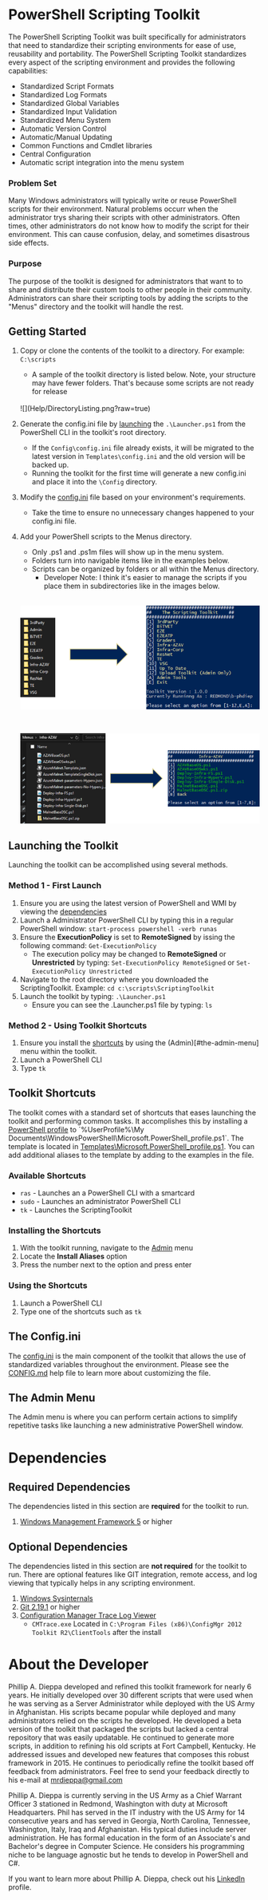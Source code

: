 # PowerShell Scripting Toolkit
The PowerShell Scripting Toolkit was built specifically for administrators that need to standardize their scripting environments for ease of use, reusability and portability. The PowerShell Scripting Toolkit standardizes every aspect of the scripting environment and provides the following capabilities:<br />
* Standardized Script Formats
* Standardized Log Formats
* Standardized Global Variables
* Standardized Input Validation
* Standardized Menu System
* Automatic Version Control
* Automatic/Manual Updating
* Common Functions and Cmdlet libraries
* Central Configuration
* Automatic script integration into the menu system

### Problem Set
Many Windows administrators will typically write or reuse PowerShell scripts for their environment. Natural problems occurr when the administrator trys sharing their scripts with other administrators. Often times, other administrators do not know how to modify the script for their environment. This can cause confusion, delay, and sometimes disastrous side effects. 

### Purpose
The purpose of the toolkit is designed for administrators that want to to share and distribute their custom tools to other people in their community. Administrators can share their scripting tools by adding the scripts to the "Menus" directory and the toolkit will handle the rest.

## Getting Started

1. Copy or clone the contents of the toolkit to a directory. For example: `C:\scripts`
   - A sample of the toolkit directory is listed below. Note, your structure may have fewer folders. That's because some scripts are not ready for release   
    <br />
    ![](Help/DirectoryListing.png?raw=true)
    
2. Generate the config.ini file by [launching](#launching-the-toolkit) the `.\Launcher.ps1` from the PowerShell CLI in the toolkit's root directory. 
   - If the `Config\config.ini` file already exists, it will be migrated to the latest version in `Templates\config.ini` and the old version will be backed up.
   - Running the toolkit for the first time will generate a new config.ini and place it into the `\Config` directory. 

3. Modify the [config.ini](#the-config.ini) file based on your environment's requirements.
   - Take the time to ensure no unnecessary changes happened to your config.ini file.

4. Add your PowerShell scripts to the Menus directory.
   - Only .ps1 and .ps1m files will show up in the menu system.
   - Folders turn into navigable items like in the examples below.   
   - Scripts can be organized by folders or all within the Menus directory.
     - Developer Note: I think it's easier to manage the scripts if you place them in subdirectories like in the images below.

   <br />

   ![](Help/DirectoryToMenu.png?raw=false)

   
   <br />

   ![](Help/ScriptToMenu.png?raw=false)

   

## Launching the Toolkit
Launching the toolkit can be accomplished using several methods.

### Method 1 - First Launch
1. Ensure you are using the latest version of PowerShell and WMI by viewing the [dependencies](#dependencies)
2. Launch a Administrator PowerShell CLI by typing this in a regular PowerShell window: `start-process powershell -verb runas`
3. Ensure the **ExecutionPolicy** is set to **RemoteSigned** by issing the following command: `Get-ExecutionPolicy`
   - The execution policy may be changed to **RemoteSigned** or **Unrestricted** by typing: `Set-ExecutionPolicy RemoteSigned` or `Set-ExecutionPolicy Unrestricted`
4. Navigate to the root directory where you downloaded the ScriptingToolkit. Example: `cd c:\scripts\ScriptingToolkit`
5. Launch the toolkit by typing: `.\Launcher.ps1`
   - Ensure you can see the .Launcher.ps1 file by typing: `ls`

### Method 2 - Using Toolkit Shortcuts
1. Ensure you install the [shortcuts](#toolkit-shortcuts) by using the (Admin)[#the-admin-menu] menu within the toolkit.
2. Launch a PowerShell CLI
3. Type `tk`

## Toolkit Shortcuts
The toolkit comes with a standard set of shortcuts that eases launching the toolkit and performing common tasks. It accomplishes this by installing a [PowerShell profile](https://technet.microsoft.com/en-us/library/bb613488(v=vs.85).aspx) to `%UserProfile%\My Documents\WindowsPowerShell\Microsoft.PowerShell_profile.ps1`. The template is located in [Templates\Microsoft.PowerShell_profile.ps1](Templates\Microsoft.PowerShell_profile.ps1). You can add additional aliases to the template by adding to the examples in the file.

### Available Shortcuts
* `ras` - Launches an a PowerShell CLI with a smartcard
* `sudo` - Launches an administrator PowerShell CLI
* `tk` - Launches the ScriptingToolkit

### Installing the Shortcuts
1. With the toolkit running, navigate to the [Admin](#the-admin-menu) menu
2. Locate the **Install Aliases** option
3. Press the number next to the option and press enter

### Using the Shortcuts
1. Launch a PowerShell CLI
2. Type one of the shortcuts such as `tk`

## The Config.ini
The [config.ini](Templates\config.ini) is the main component of the toolkit that allows the use of standardized variables throughout the environment. Please see the [CONFIG.md](Templates\CONFIG.md) help file to learn more about customizing the file.

## The Admin Menu
The Admin menu is where you can perform certain actions to simplify repetitive tasks like launching a new administrative PowerShell window.

# Dependencies

## Required Dependencies
The dependencies listed in this section are **required** for the toolkit to run.
1. [Windows Management Framework 5](https://www.microsoft.com/en-us/download/details.aspx?id=54616) or higher

## Optional Dependencies
The dependencies listed in this section are **not required** for the toolkit to run. There are optional features like GIT integration, remote access, and log viewing that typically helps in any scripting environment.
1. [Windows Sysinternals](https://technet.microsoft.com/en-us/sysinternals/dd443648.aspx)
2. [Git 2.19.1](https://git-scm.com/downloads) or higher
3. [Configuration Manager Trace Log Viewer](https://www.microsoft.com/en-us/download/details.aspx?id=50012)
   - `CMTrace.exe` Located in `C:\Program Files (x86)\ConfigMgr 2012 Toolkit R2\ClientTools` after the install

# About the Developer
Phillip A. Dieppa developed and refined this toolkit framework for nearly 6 years. He initially developed over 30 different scripts that were used when he was serving as a Server Administrator while deployed with the US Army in Afghanistan. His scripts became popular while deployed and many administrators relied on the scripts he developed. He developed a beta version of the toolkit that packaged the scripts but lacked a central repository that was easily updatable. He continued to generate more scripts, in addition to refining his old scripts at Fort Campbell, Kentucky. He addressed issues and developed new features that composes this robust framework in 2015. He continues to periodically refine the toolkit based off feedback from administrators. Feel free to send your feedback directly to his e-mail at mrdieppa@gmail.com 

Phillip A. Dieppa is currently serving in the US Army as a Chief Warrant Officer 3 stationed in Redmond, Washington with duty at Microsoft Headquarters. Phil has served in the IT industry with the US Army for 14 consecutive years and has served in Georgia, North Carolina, Tennessee, Washington, Italy, Iraq and Afghanistan. His typical duties include server administration. He has formal education in the form of an Associate's and Bachelor's degree in Computer Science. He considers his programming niche to be language agnostic but he tends to develop in PowerShell and C#.

If you want to learn more about Phillip A. Dieppa, check out his [LinkedIn](https://www.linkedin.com/in/phillipdieppa/) profile. 